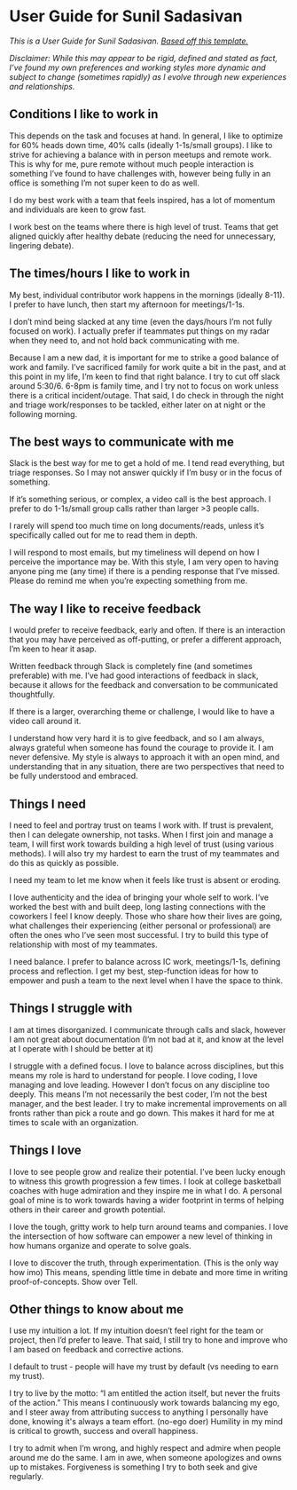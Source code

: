 # User Guide for Sunil Sadasivan


_This is a User Guide for Sunil Sadasivan.  [Based off this template.](https://medium.com/@cassierobinson/a-user-manual-for-me-d3a851fbc694)_

_Disclaimer: While this may appear to be rigid, defined and stated as fact, I’ve found my own preferences and working styles more dynamic and subject to change (sometimes rapidly) as I evolve through new experiences and relationships._  

## Conditions I like to work in
This depends on the task and focuses at hand.  In general, I like to optimize for 60% heads down time, 40% calls (ideally 1-1s/small groups).  I like to strive for achieving a balance with in person meetups and remote work. This is why for me, pure remote without much people interaction is something I’ve found to have challenges with, however being fully in an office is something I’m not super keen to do as well. 

I do my best work with a team that feels inspired, has a lot of momentum and individuals are keen to grow fast. 

I work best on the teams where there is high level of trust.  Teams that get aligned quickly after healthy debate (reducing the need for unnecessary, lingering debate). 

## The times/hours I like to work in
My best, individual contributor work happens in the mornings (ideally 8-11).  I prefer to have lunch, then start my afternoon for meetings/1-1s.  

I don’t mind being slacked at any time (even the days/hours I’m not fully focused on work).  I actually prefer if teammates put things on my radar when they need to, and not hold back communicating with me. 

Because I am a new dad, it is important for me to strike a good balance of work and family.  I’ve sacrificed family for work quite a bit in the past, and at this point in my life, I’m keen to find that right balance. I try to cut off slack around 5:30/6.  6-8pm is family time, and I try not to focus on work unless there is a critical incident/outage. That said, I do check in through the night and triage work/responses to be tackled, either later on at night or the following morning. 


## The best ways to communicate with me
Slack is the best way for me to get a hold of me.  I tend read everything, but triage responses. So I may not answer quickly if I’m busy or in the focus of something. 

If it’s something serious, or complex, a video call is the best approach.  I prefer to do 1-1s/small group calls rather than larger >3 people calls.  

I rarely will spend too much time on long documents/reads, unless it’s specifically called out for me to read them in depth.  

I will respond to most emails, but my timeliness will depend on how I perceive the importance may be.  With this style, I am very open to having anyone ping me (any time) if there is a pending response that I’ve missed. Please do remind me when you’re expecting something from me. 

## The way I like to receive feedback
I would prefer to receive feedback, early and often.  If there is an interaction that you may have perceived as off-putting, or prefer a different approach, I’m keen to hear it asap.  

Written feedback through Slack is completely fine (and sometimes preferable) with me.  I’ve had good interactions of feedback in slack, because it allows for the feedback and conversation to be communicated thoughtfully.  

If there is a larger, overarching theme or challenge, I would like to have a video call around it.  

I understand how very hard it is to give feedback, and so I am always, always grateful when someone has found the courage to provide it.  I am never defensive. My style is always to approach it with an open mind, and understanding that in any situation, there are two perspectives that need to be fully understood and embraced.  


## Things I need
I need to feel and portray trust on teams I work with.  If trust is prevalent, then I can delegate ownership, not tasks.  When I first join and manage a team, I will first work towards building a high level of trust (using various methods).  I will also try my hardest to earn the trust of my teammates and do this as quickly as possible. 

I need my team to let me know when it feels like trust is absent or eroding.  

I love authenticity and the idea of bringing your whole self to work. I’ve worked the best with and built deep, long lasting connections with the coworkers I feel I know deeply.  Those who share how their lives are going, what challenges their experiencing (either personal or professional) are often the ones who I’ve seen most successful.  I try to build this type of relationship with most of my teammates. 

I need balance.  I prefer to balance across IC work, meetings/1-1s, defining process and reflection. I get my best, step-function ideas for how to empower and push a team to the next level when I have the space to think. 

## Things I struggle with
I am at times disorganized.  I communicate through calls and slack, however I am not great about documentation (I’m not bad at it, and know at the level at I operate with I should be better at it)

I struggle with a defined focus.  I love to balance across disciplines, but this means my role is hard to understand for people.  I love coding, I love managing and love leading.  However I don’t focus on any discipline too deeply.  This means I’m not necessarily the best coder, I’m not the best manager, and the best leader.  I try to make incremental improvements on all fronts rather than pick a route and go down.  This makes it hard for me at times to scale with an organization.  

## Things I love

I love to see people grow and realize their potential.  I’ve been lucky enough to witness this growth progression a few times.  I look at college basketball coaches with huge admiration and they inspire me in what I do.  A personal goal of mine is to work towards having a wider footprint in terms of helping others in their career and growth potential. 

I love the tough, gritty work to help turn around teams and companies. I love the intersection of how software can empower a new level of thinking in how humans organize and operate to solve goals.  

I love to discover the truth, through experimentation. (This is the only way how imo) This means, spending little time in debate and more time in writing proof-of-concepts.  Show over Tell. 

## Other things to know about me

I use my intuition a lot. If my intuition doesn’t feel right for the team or project, then I’d prefer to leave.  That said, I still try to hone and improve who I am based on feedback and corrective actions. 

I default to trust - people will have my trust by default (vs needing to earn my trust).  

I try to live by the motto: “I am entitled the action itself, but never the fruits of the action.”   This means I continuously work towards balancing my ego, and I steer away from attributing success to anything I personally have done, knowing it's always a team effort. (no-ego doer)  Humility in my mind is critical to growth, success and overall happiness. 

I try to admit when I’m wrong, and highly respect and admire when people around me do the same.  I am in awe, when someone apologizes and owns up to mistakes.  Forgiveness is something I try to both seek and give regularly. 


